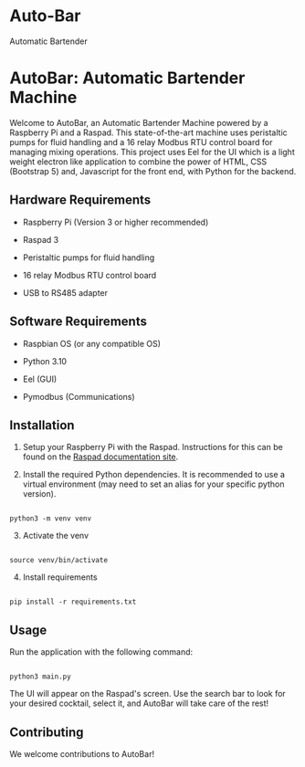 # Auto-Bar
Automatic Bartender
# AutoBar: Automatic Bartender Machine

  

Welcome to AutoBar, an Automatic Bartender Machine powered by a Raspberry Pi and a Raspad. This state-of-the-art machine uses peristaltic pumps for fluid handling and a 16 relay Modbus RTU control board for managing mixing operations. This project uses Eel for the UI which is a light weight electron like application to combine the power of HTML, CSS (Bootstrap 5) and, Javascript for the front end, with Python for the backend.

  

## Hardware Requirements

  

- Raspberry Pi (Version 3 or higher recommended)

- Raspad 3

- Peristaltic pumps for fluid handling

- 16 relay Modbus RTU control board

- USB to RS485 adapter

  

## Software Requirements

 
- Raspbian OS (or any compatible OS)

- Python 3.10

- Eel (GUI)

- Pymodbus (Communications)

  

## Installation

  

1. Setup your Raspberry Pi with the Raspad. Instructions for this can be found on the [Raspad documentation site](https://www.raspad.com/).

  

2. Install the required Python dependencies. It is recommended to use a virtual environment (may need to set an alias for your specific python version).

```  

python3 -m venv venv

``` 

3. Activate the venv

```  

source venv/bin/activate

```  

4. Install requirements

```

pip install -r requirements.txt

```

  

## Usage

  

Run the application with the following command:

```  

python3 main.py

```  

The UI will appear on the Raspad's screen. Use the search bar to look for your desired cocktail, select it, and AutoBar will take care of the rest!

  

## Contributing

  

We welcome contributions to AutoBar!
